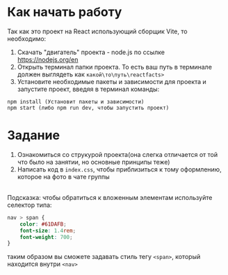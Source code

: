 # Как начать работу
Так как это проект на React использующий сборщик Vite, то необходимо:
1. Скачать "двигатель" проекта - node.js по ссылке https://nodejs.org/en
2. Открыть терминал папки проекта. То есть ваш путь в терминале должен выглядеть как `какой\то\путь\reactfacts>`
3. Установите необходимые пакеты и зависимости для проекта и запустите проект, введяя в терминал команды:
```
npm install (Установит пакеты и зависимости)
npm start (либо npm run dev, чтобы запустить проект)
```
# Задание
1. Ознакомиться со струкурой проекта(она слегка отличается от той что было на занятии, но основные принципы теже)
2. Написать код в `index.css`, чтобы приблизиться к тому оформлению, которое на фото в чате группы
<br>
Подсказка: чтобы обратиться к вложенным элементам используйте селектор типа:

``` css
nav > span {
    color: #61DAFB;
    font-size: 1.4rem;
    font-weight: 700;
}
```
таким образом вы сможете задавать стиль тегу `<span>`, который находится внутри `<nav>`
